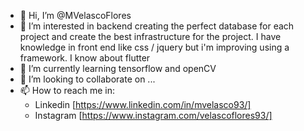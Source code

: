 - 👋 Hi, I’m @MVelascoFlores
- 👀 I’m interested in backend creating the perfect database for each project and create the best infrastructure for the project. I have knowledge in front end like css / jquery but i'm improving using a framework. I know about flutter  
- 🌱 I’m currently learning tensorflow and openCV
- 💞️ I’m looking to collaborate on ...
- 📫 How to reach me in:
    - Linkedin [https://www.linkedin.com/in/mvelasco93/]
    - Instagram [https://www.instagram.com/velascoflores93/]

<!---
MVelascoFlores/MVelascoFlores is a ✨ special ✨ repository because its `README.md` (this file) appears on your GitHub profile.
You can click the Preview link to take a look at your changes.
--->
